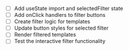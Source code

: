- [ ] Add useState import and selectedFilter state
- [ ] Add onClick handlers to filter buttons
- [ ] Create filter logic for templates
- [ ] Update button styles for selected filter
- [ ] Render filtered templates
- [ ] Test the interactive filter functionality
